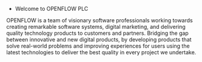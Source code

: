 -  Welcome to OPENFLOW PLC

OPENFLOW is a team of visionary software professionals working towards creating remarkable software systems, digital marketing, and delivering quality technology products to customers and partners.
Bridging the gap between innovative and new digital products, by developing products that solve real-world problems and improving experiences for users using the latest technologies to deliver the best quality in every project we undertake. 


<!---
--->
